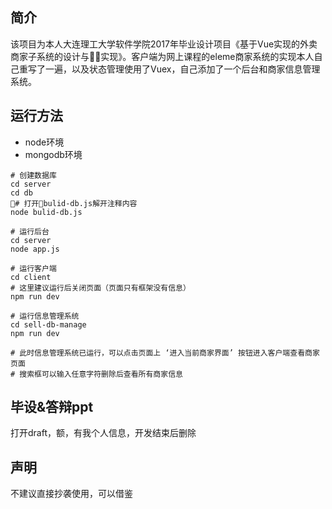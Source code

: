 ## 简介
该项目为本人大连理工大学软件学院2017年毕业设计项目《基于Vue实现的外卖商家子系统的设计与实现》。客户端为网上课程的eleme商家系统的实现本人自己重写了一遍，以及状态管理使用了Vuex，自己添加了一个后台和商家信息管理系统。

## 运行方法
* node环境
* mongodb环境

```
# 创建数据库
cd server
cd db
# 打开bulid-db.js解开注释内容
node bulid-db.js

# 运行后台
cd server
node app.js

# 运行客户端
cd client
# 这里建议运行后关闭页面（页面只有框架没有信息）
npm run dev

# 运行信息管理系统
cd sell-db-manage
npm run dev

# 此时信息管理系统已运行，可以点击页面上 ‘进入当前商家界面’ 按钮进入客户端查看商家页面
# 搜索框可以输入任意字符删除后查看所有商家信息
```

## 毕设&答辩ppt
打开draft，额，有我个人信息，开发结束后删除

## 声明
不建议直接抄袭使用，可以借鉴